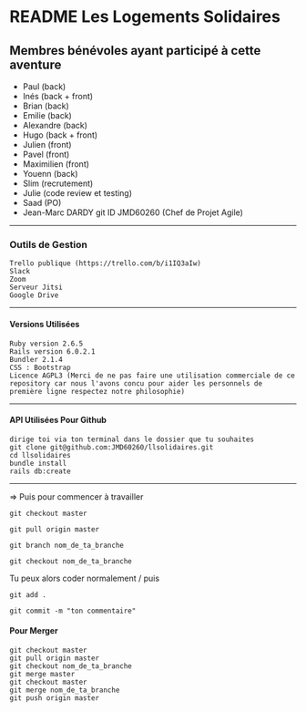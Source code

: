 # README Les Logements Solidaires #

## Membres bénévoles ayant participé à cette aventure ##

+ Paul (back)
+ Inés (back + front)
+ Brian (back)
+ Emilie (back)
+ Alexandre (back)
+ Hugo (back + front)
+ Julien (front)
+ Pavel (front)
+ Maximilien (front)
+ Youenn (back)
+ Slim (recrutement)
+ Julie (code review et testing)
+ Saad (PO)
+ Jean-Marc DARDY git ID JMD60260 (Chef de Projet Agile)
  
***

### Outils de Gestion ###

    Trello publique (https://trello.com/b/i1IQ3aIw)
    Slack
    Zoom
    Serveur Jitsi
    Google Drive

***

#### Versions Utilisées ####

    Ruby version 2.6.5
    Rails version 6.0.2.1
    Bundler 2.1.4
    CSS : Bootstrap
    Licence AGPL3 (Merci de ne pas faire une utilisation commerciale de ce repository car nous l'avons concu pour aider les personnels de première ligne respectez notre philosophie)

***

#### API Utilisées Pour Github ####

    dirige toi via ton terminal dans le dossier que tu souhaites
    git clone git@github.com:JMD60260/llsolidaires.git
    cd llsolidaires
    bundle install
    rails db:create

***

=> Puis pour commencer à travailler

    git checkout master

    git pull origin master

    git branch nom_de_ta_branche

    git checkout nom_de_ta_branche

Tu peux alors coder normalement / puis

    git add .

    git commit -m "ton commentaire"

#### Pour Merger ####

    git checkout master
    git pull origin master
    git checkout nom_de_ta_branche
    git merge master
    git checkout master
    git merge nom_de_ta_branche
    git push origin master
